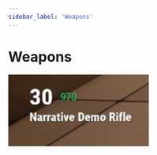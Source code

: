 ```yaml
---
sidebar_label: 'Weapons'
---
```


# Weapons

![weaponstats.png](..%2F..%2F..%2F..%2F..%2Fstatic%2Fimg%2Fpro%2Fdemo-map%2Fweaponstats.png)